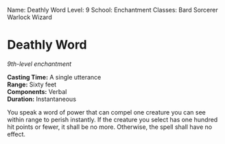 Name: Deathly Word
Level: 9
School: Enchantment
Classes: Bard
         Sorcerer
         Warlock
         Wizard

# Deathly Word
_9th-level enchantment_

**Casting Time:** A single utterance    
**Range:** Sixty feet    
**Components:** Verbal    
**Duration:** Instantaneous 

You speak a word of power that can compel one creature you can see within range to perish instantly. If the creature you select has one hundred hit points or fewer, it shall be no more. Otherwise, the spell shall have no effect.